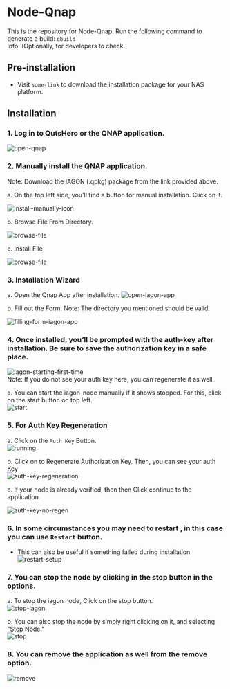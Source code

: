 # Node-Qnap

This is the repository for Node-Qnap. Run the following command to generate a build: ``` qbuild ``` <br/>
Info: (Optionally, for developers to check.

## Pre-installation

- Visit `some-link` to download the installation package for your NAS platform.


## Installation

### 1. Log in to QutsHero or the QNAP application. 
![open-qnap](./assets/1-open-qnap.png)

### 2. Manually install the QNAP application. <br/>

Note: Download the IAGON (.qpkg) package from the link provided above.

a. On the top left side, you'll find a button for manual installation. Click on it.

![install-manually-icon](./assets/2-install-manually-icon.png)

b. Browse File From Directory.

![browse-file](./assets/3-browse-file.png)

c. Install File  

![browse-file](./assets/4-install-file.png)

### 3. Installation Wizard <br/>

a. Open the Qnap App after installation.
![open-iagon-app](./assets/5-open-iagon-app.png)

b. Fill out the Form.
Note: The directory you mentioned should be valid.

![filling-form-iagon-app](./assets/6-fill-out-form.png)
    

### 4. Once installed, you’ll be prompted with the auth-key after installation. Be sure to save the authorization key in a safe place. <br/>
![iagon-starting-first-time](./assets/running.png)
<br/>
Note: If you do not see your auth key here, you can regenerate it as well.

a. You can start the iagon-node manually if it shows stopped. For this, click on the start button on top left. <br/>
![start](./assets/start-iagon.png)  

### 5. For Auth Key Regeneration <br/>
a. Click on the `Auth Key` Button. <br/>
![running](./assets/running.png)

b. Click on to Regenerate Authorization Key.
Then, you can see your auth Key <br/>
![auth-key-regeneration](./assets/auth-key-gen.png)

c. If your node is already verified, then then Click continue to the application.<br/>

![auth-key-no-regen](./assets/auth-key-no-gen.png)
    
### 6. In some circumstances you may need to restart , in this case you can use `Restart` button.
- This can also be useful if something failed during installation
![restart-setup](./assets/restart.png)


### 7. You can stop the node by clicking in the stop button in the options.
a. To stop the iagon node, Click on the stop button. <br/>
![stop-iagon](./assets/stop-iagon.png)

b. You can also stop the node by simply right clicking on it, and selecting "Stop Node." <br/>
![stop](./assets/13-stop.png)


### 8. You can remove the application as well from the remove option.
![remove](./assets/14-remove.png)


     
     


